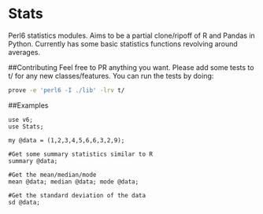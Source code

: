 Stats
=====

Perl6 statistics modules. Aims to be a partial clone/ripoff of R and Pandas in Python. Currently has some basic statistics functions revolving around averages.

##Contributing
Feel free to PR anything you want. Please add some tests to t/ for any new classes/features.
You can run the tests by doing:

```bash
prove -e 'perl6 -I ./lib' -lrv t/
```

##Examples

```perl6
use v6;
use Stats;

my @data = (1,2,3,4,5,6,6,3,2,9);

#Get some summary statistics similar to R
summary @data;

#Get the mean/median/mode
mean @data; median @data; mode @data;

#Get the standard deviation of the data
sd @data;

```
